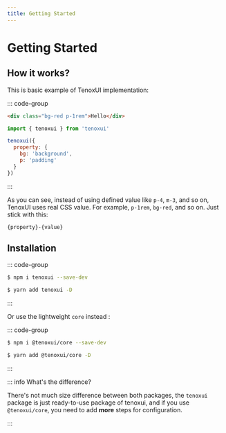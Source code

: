 ```yaml
---
title: Getting Started
---
```


# Getting Started

## How it works?

This is basic example of TenoxUI implementation:

<TenoxUI code="<div class='bg-red p-1rem text-white'>Hello</div>"/>

::: code-group

```html [index.html]
<div class="bg-red p-1rem">Hello</div>
```

```js [index.js]
import { tenoxui } from 'tenoxui'

tenoxui({
  property: {
    bg: 'background',
    p: 'padding'
  }
})
```

:::

As you can see, instead of using defined value like `p-4`, `m-3`, and so on, TenoxUI uses real CSS value. For example, `p-1rem`, `bg-red`, and so on. Just stick with this:

```
{property}-{value}
```

## Installation

::: code-group

```sh [npm]
$ npm i tenoxui --save-dev
```

```sh [yarn]
$ yarn add tenoxui -D
```

:::

Or use the lightweight `core` instead :

::: code-group

```sh [npm]
$ npm i @tenoxui/core --save-dev
```

```sh [yarn]
$ yarn add @tenoxui/core -D
```

:::

::: info What's the difference?

There's not much size difference between both packages, the `tenoxui` package is just ready-to-use package of tenoxui, and if you use `@tenoxui/core`, you need to add **more** steps for configuration.

:::

